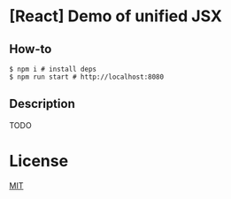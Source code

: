 # [React] Demo of unified JSX

## How-to

```shell
$ npm i # install deps
$ npm run start # http://localhost:8080
```

## Description

TODO

# License

[MIT](http://vjpr.mit-license.org)
